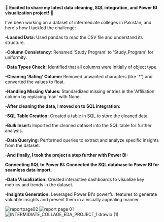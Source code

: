 🚀 **Excited to share my latest data cleaning, SQL integration, and Power BI visualization project!** 🚀

I've been working on a dataset of intermediate colleges in Pakistan, and here's how I tackled the challenge:

**-Loaded Data:** 
  Used pandas to read the CSV file and understand its structure.

**-Column Consistency**: 
  Renamed 'Study Program' to 'Study_Program' for uniformity.

**-Data Types Check:** 
  Identified that all columns were initially of object type.

**-Cleaning 'Rating' Column:** 
  Removed unwanted characters (like '*') and converted the values to float.

**-Handling Missing Values:** 
  Standardized missing entries in the 'Affiliation' column by replacing 'nan' with None.

**-After cleaning the data, I moved on to SQL integration:**


**-SQL Table Creation:** 
  Created a table in SQL to store the cleaned data.

**-Bulk Insert:** 
  Imported the cleaned dataset into the SQL table for further analysis.

**-Data Querying:** 
  Performed queries to extract and analyze specific insights from the dataset.

**-And finally, I took the project a step further with Power BI:**


**Connecting SQL to Power BI: 
    Connected the SQL database to Power BI for seamless data import.**

**-Data Visualization:**
   Created interactive dashboards to visualize key metrics and trends in the dataset.

**-Insights Generation:** 
  Leveraged Power BI's powerful features to generate valuable insights and present them in a visually appealing manner.

  ![reportpage02](https://github.com/user-attachments/assets/5d7214fe-593d-4a36-bbea-6a1d634a255b)
![report page 01](https://github.com/user-attachments/assets/2f6b6eba-2f80-4f16-9a04-d776b67107c8)
![INTERMIDIATE_COLLAGE_EDA_PROJECT_1 drawio (1)](https://github.com/user-attachments/assets/b183a05c-75f4-49e2-8564-66316c4e4b22)


  



